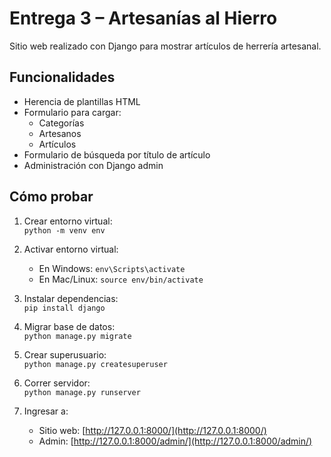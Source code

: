 # Entrega 3 – Artesanías al Hierro

Sitio web realizado con Django para mostrar artículos de herrería artesanal.

## Funcionalidades

- Herencia de plantillas HTML
- Formulario para cargar:
  - Categorías
  - Artesanos
  - Artículos
- Formulario de búsqueda por título de artículo
- Administración con Django admin

## Cómo probar

1. Crear entorno virtual:  
   `python -m venv env`

2. Activar entorno virtual:  
   - En Windows: `env\Scripts\activate`
   - En Mac/Linux: `source env/bin/activate`

3. Instalar dependencias:  
   `pip install django`

4. Migrar base de datos:  
   `python manage.py migrate`

5. Crear superusuario:  
   `python manage.py createsuperuser`

6. Correr servidor:  
   `python manage.py runserver`

7. Ingresar a:  
   - Sitio web: [http://127.0.0.1:8000/](http://127.0.0.1:8000/)
   - Admin: [http://127.0.0.1:8000/admin/](http://127.0.0.1:8000/admin/)

